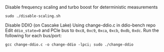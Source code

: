 Disable frequency scaling and turbo boost for deterministic measurements
```
sudo ./disable-scaling.sh
```

Disable DDIO (on Cascake Lake)
Using change-ddio.c in ddio-bench repo
Edit `ddio_state=0` and PCIe bus to `0xc8`, `0xc9`, `0xca`, `0xcb`, `0xdb`, `0xdc`. Run the following for each bus/port:
```
gcc change-ddio.c -o change-ddio -lpci; sudo ./change-ddio
```